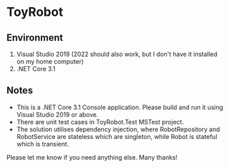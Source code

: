 # ToyRobot
## Environment
1. Visual Studio 2019 (2022 should also work, but I don't have it installed on my home computer)
2. .NET Core 3.1
## Notes
* This is a .NET Core 3.1 Console application. Please build and run it using Visual Studio 2019 or above.
* There are unit test cases in ToyRobot.Test MSTest project.
* The solution utilises dependency injection, where RobotRepository and RobotService are stateless which are singleton, while Robot is stateful which is transient.

Please let me know if you need anything else. Many thanks!
